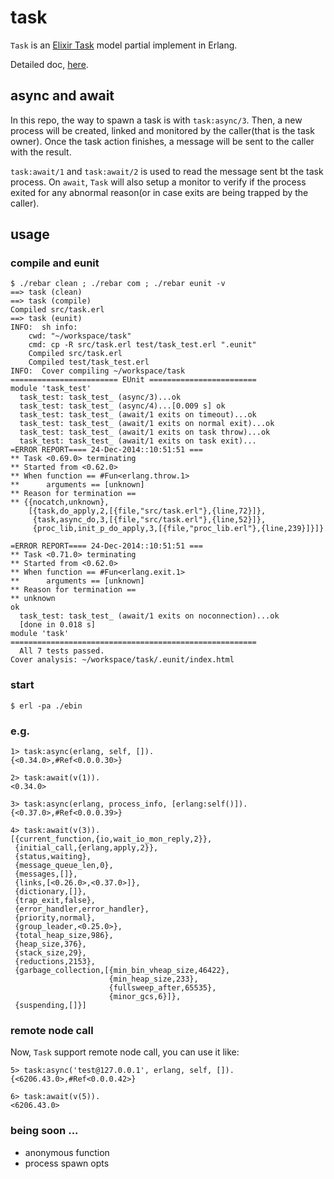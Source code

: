 # task
`Task` is an [Elixir Task](http://elixir-lang.org/getting_started/mix_otp/8.html#8.2-tasks) model partial implement in Erlang.

Detailed doc, [here](https://github.com/elixir-lang/elixir/blob/v1.0.1/lib/elixir/lib/task.ex).

## async and await

In this repo, the way to spawn a task is with `task:async/3`. Then, a new process will be created, linked and monitored by the caller(that is the task owner). Once the task action finishes, a message will be sent to the caller with the result.

`task:await/1` and `task:await/2` is used to read the message sent bt the task process. On `await`, `Task` will also setup a monitor to verify if the process exited for any abnormal reason(or in case exits are being trapped by the caller). 

## usage
### compile and eunit
	$ ./rebar clean ; ./rebar com ; ./rebar eunit -v
	==> task (clean)
	==> task (compile)
	Compiled src/task.erl
	==> task (eunit)
	INFO:  sh info:
		cwd: "~/workspace/task"
		cmd: cp -R src/task.erl test/task_test.erl ".eunit"
		Compiled src/task.erl
		Compiled test/task_test.erl
	INFO:  Cover compiling ~/workspace/task
	======================== EUnit ========================
	module 'task_test'
	  task_test: task_test_ (async/3)...ok
	  task_test: task_test_ (async/4)...[0.009 s] ok
	  task_test: task_test_ (await/1 exits on timeout)...ok
	  task_test: task_test_ (await/1 exits on normal exit)...ok
	  task_test: task_test_ (await/1 exits on task throw)...ok
	  task_test: task_test_ (await/1 exits on task exit)...
	=ERROR REPORT==== 24-Dec-2014::10:51:51 ===
	** Task <0.69.0> terminating
	** Started from <0.62.0>
	** When function == #Fun<erlang.throw.1>
	**      arguments == [unknown]
	** Reason for termination == 
	** {{nocatch,unknown},
	    [{task,do_apply,2,[{file,"src/task.erl"},{line,72}]},
	     {task,async_do,3,[{file,"src/task.erl"},{line,52}]},
	     {proc_lib,init_p_do_apply,3,[{file,"proc_lib.erl"},{line,239}]}]}
	
	=ERROR REPORT==== 24-Dec-2014::10:51:51 ===
	** Task <0.71.0> terminating
	** Started from <0.62.0>
	** When function == #Fun<erlang.exit.1>
	**      arguments == [unknown]
	** Reason for termination == 
	** unknown
	ok
	  task_test: task_test_ (await/1 exits on noconnection)...ok
	  [done in 0.018 s]
	module 'task'
	=======================================================
	  All 7 tests passed.
	Cover analysis: ~/workspace/task/.eunit/index.html
	
### start
	$ erl -pa ./ebin
	
### e.g.

	1> task:async(erlang, self, []).
	{<0.34.0>,#Ref<0.0.0.30>}
	
	2> task:await(v(1)).
	<0.34.0>
	
	3> task:async(erlang, process_info, [erlang:self()]).
	{<0.37.0>,#Ref<0.0.0.39>}
	
	4> task:await(v(3)).
	[{current_function,{io,wait_io_mon_reply,2}},
	 {initial_call,{erlang,apply,2}},
	 {status,waiting},
	 {message_queue_len,0},
	 {messages,[]},
	 {links,[<0.26.0>,<0.37.0>]},
	 {dictionary,[]},
	 {trap_exit,false},
	 {error_handler,error_handler},
	 {priority,normal},
	 {group_leader,<0.25.0>},
	 {total_heap_size,986},
	 {heap_size,376},
	 {stack_size,29},
	 {reductions,2153},
	 {garbage_collection,[{min_bin_vheap_size,46422},
	                      {min_heap_size,233},
	                      {fullsweep_after,65535},
	                      {minor_gcs,6}]},
	 {suspending,[]}]
	 
### remote node call

Now, `Task` support remote node call, you can use it like:
	
	5> task:async('test@127.0.0.1', erlang, self, []).
	{<6206.43.0>,#Ref<0.0.0.42>}
	
	6> task:await(v(5)).
	<6206.43.0>
	
### being soon ...

* anonymous function
* process spawn opts